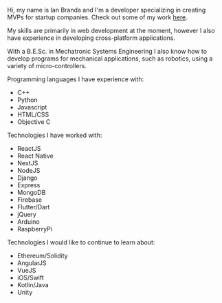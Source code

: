 Hi, my name is Ian Branda and I'm a developer specializing in creating MVPs for startup companies. Check out some of my work [here](https://getcyder.com/).

My skills are primarily in web development at the moment, however I also have experience in developing cross-platform applications.

With a B.E.Sc. in Mechatronic Systems Engineering I also know how to develop programs for mechanical applications, such as robotics, using a variety of micro-controllers.

Programming languages I have experience with:
  - C++
  - Python
  - Javascript
  - HTML/CSS
  - Objective C

Technologies I have worked with:
  - ReactJS
  - React Native
  - NextJS
  - NodeJS
  - Django
  - Express
  - MongoDB
  - Firebase
  - Flutter/Dart
  - jQuery
  - Arduino
  - RaspberryPi

Technologies I would like to continue to learn about:
  - Ethereum/Solidity
  - AngularJS
  - VueJS
  - iOS/Swift
  - Kotlin/Java
  - Unity

<!---
ianbranda/ianbranda is a ✨ special ✨ repository because its `README.md` (this file) appears on your GitHub profile.
You can click the Preview link to take a look at your changes.
--->
